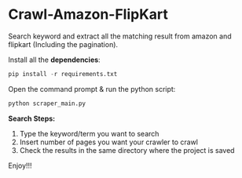 # Crawl-Amazon-FlipKart
Search keyword and extract all the matching result from amazon and flipkart (Including the pagination).

Install all the **dependencies**:

```python
pip install -r requirements.txt
```
Open the command prompt & run the python script:

```python
python scraper_main.py
```
**Search Steps:**

1. Type the keyword/term you want to search
2. Insert number of pages you want your crawler to crawl
3. Check the results in the same directory where the project is saved

Enjoy!!!
